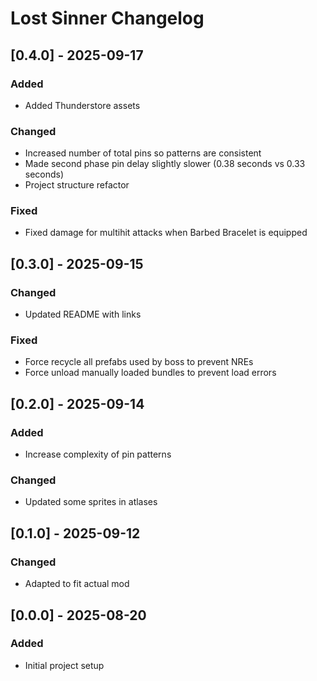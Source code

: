 # Lost Sinner Changelog

## [0.4.0] - 2025-09-17

### Added

- Added Thunderstore assets

### Changed

- Increased number of total pins so patterns are consistent
- Made second phase pin delay slightly slower (0.38 seconds vs 0.33 seconds)
- Project structure refactor

### Fixed

- Fixed damage for multihit attacks when Barbed Bracelet is equipped

## [0.3.0] - 2025-09-15

### Changed

- Updated README with links

### Fixed

- Force recycle all prefabs used by boss to prevent NREs
- Force unload manually loaded bundles to prevent load errors

## [0.2.0] - 2025-09-14

### Added
- Increase complexity of pin patterns

### Changed
- Updated some sprites in atlases

## [0.1.0] - 2025-09-12

### Changed
- Adapted to fit actual mod

## [0.0.0] - 2025-08-20

### Added
- Initial project setup